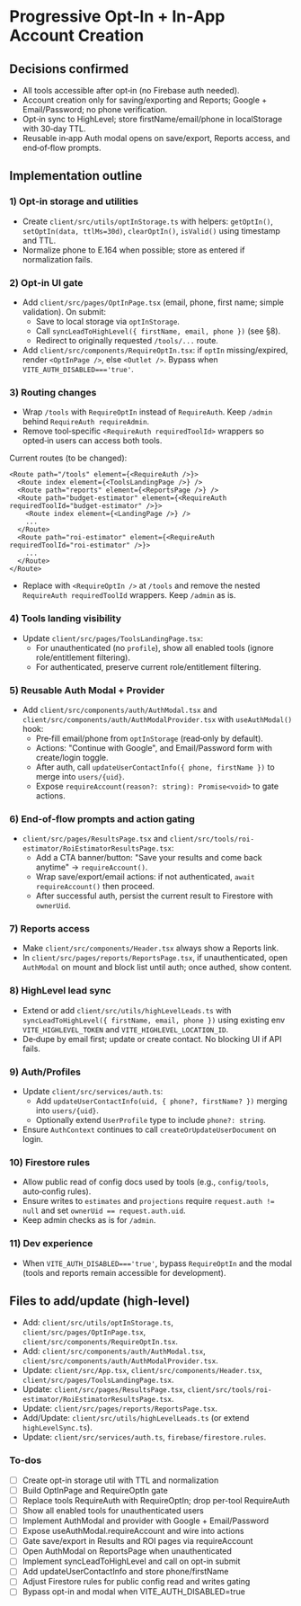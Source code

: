 <!-- 2ff3bde5-0aa7-4f40-8928-3f6fefbd8df8 b67c5c61-67ef-48fc-a3f5-dd9402bc70f1 -->
# Progressive Opt‑In + In‑App Account Creation

## Decisions confirmed

- All tools accessible after opt‑in (no Firebase auth needed).
- Account creation only for saving/exporting and Reports; Google + Email/Password; no phone verification.
- Opt‑in sync to HighLevel; store firstName/email/phone in localStorage with 30‑day TTL.
- Reusable in‑app Auth modal opens on save/export, Reports access, and end‑of‑flow prompts.

## Implementation outline

### 1) Opt‑in storage and utilities

- Create `client/src/utils/optInStorage.ts` with helpers: `getOptIn()`, `setOptIn(data, ttlMs=30d)`, `clearOptIn()`, `isValid()` using timestamp and TTL.
- Normalize phone to E.164 when possible; store as entered if normalization fails.

### 2) Opt‑in UI gate

- Add `client/src/pages/OptInPage.tsx` (email, phone, first name; simple validation). On submit:
  - Save to local storage via `optInStorage`.
  - Call `syncLeadToHighLevel({ firstName, email, phone })` (see §8).
  - Redirect to originally requested `/tools/...` route.
- Add `client/src/components/RequireOptIn.tsx`: if `optIn` missing/expired, render `<OptInPage />`, else `<Outlet />`. Bypass when `VITE_AUTH_DISABLED==='true'`.

### 3) Routing changes

- Wrap `/tools` with `RequireOptIn` instead of `RequireAuth`. Keep `/admin` behind `RequireAuth requireAdmin`.
- Remove tool‑specific `<RequireAuth requiredToolId>` wrappers so opted‑in users can access both tools.

Current routes (to be changed):

```23:41:client/src/App.tsx
<Route path="/tools" element={<RequireAuth />}>
  <Route index element={<ToolsLandingPage />} />
  <Route path="reports" element={<ReportsPage />} />
  <Route path="budget-estimator" element={<RequireAuth requiredToolId="budget-estimator" />}>
    <Route index element={<LandingPage />} />
    ...
  </Route>
  <Route path="roi-estimator" element={<RequireAuth requiredToolId="roi-estimator" />}>
    ...
  </Route>
</Route>
```

- Replace with `<RequireOptIn />` at `/tools` and remove the nested `RequireAuth requiredToolId` wrappers. Keep `/admin` as is.

### 4) Tools landing visibility

- Update `client/src/pages/ToolsLandingPage.tsx`:
  - For unauthenticated (no `profile`), show all enabled tools (ignore role/entitlement filtering).
  - For authenticated, preserve current role/entitlement filtering.

### 5) Reusable Auth Modal + Provider

- Add `client/src/components/auth/AuthModal.tsx` and `client/src/components/auth/AuthModalProvider.tsx` with `useAuthModal()` hook:
  - Pre‑fill email/phone from `optInStorage` (read‑only by default).
  - Actions: "Continue with Google", and Email/Password form with create/login toggle.
  - After auth, call `updateUserContactInfo({ phone, firstName })` to merge into `users/{uid}`.
  - Expose `requireAccount(reason?: string): Promise<void>` to gate actions.

### 6) End‑of‑flow prompts and action gating

- `client/src/pages/ResultsPage.tsx` and `client/src/tools/roi-estimator/RoiEstimatorResultsPage.tsx`:
  - Add a CTA banner/button: "Save your results and come back anytime" → `requireAccount()`.
  - Wrap save/export/email actions: if not authenticated, `await requireAccount()` then proceed.
  - After successful auth, persist the current result to Firestore with `ownerUid`.

### 7) Reports access

- Make `client/src/components/Header.tsx` always show a Reports link.
- In `client/src/pages/reports/ReportsPage.tsx`, if unauthenticated, open `AuthModal` on mount and block list until auth; once authed, show content.

### 8) HighLevel lead sync

- Extend or add `client/src/utils/highLevelLeads.ts` with `syncLeadToHighLevel({ firstName, email, phone })` using existing env `VITE_HIGHLEVEL_TOKEN` and `VITE_HIGHLEVEL_LOCATION_ID`.
- De‑dupe by email first; update or create contact. No blocking UI if API fails.

### 9) Auth/Profiles

- Update `client/src/services/auth.ts`:
  - Add `updateUserContactInfo(uid, { phone?, firstName? })` merging into `users/{uid}`.
  - Optionally extend `UserProfile` type to include `phone?: string`.
- Ensure `AuthContext` continues to call `createOrUpdateUserDocument` on login.

### 10) Firestore rules

- Allow public read of config docs used by tools (e.g., `config/tools`, auto‑config rules).
- Ensure writes to `estimates` and `projections` require `request.auth != null` and set `ownerUid == request.auth.uid`.
- Keep admin checks as is for `/admin`.

### 11) Dev experience

- When `VITE_AUTH_DISABLED==='true'`, bypass `RequireOptIn` and the modal (tools and reports remain accessible for development).

## Files to add/update (high‑level)

- Add: `client/src/utils/optInStorage.ts`, `client/src/pages/OptInPage.tsx`, `client/src/components/RequireOptIn.tsx`.
- Add: `client/src/components/auth/AuthModal.tsx`, `client/src/components/auth/AuthModalProvider.tsx`.
- Update: `client/src/App.tsx`, `client/src/components/Header.tsx`, `client/src/pages/ToolsLandingPage.tsx`.
- Update: `client/src/pages/ResultsPage.tsx`, `client/src/tools/roi-estimator/RoiEstimatorResultsPage.tsx`.
- Update: `client/src/pages/reports/ReportsPage.tsx`.
- Add/Update: `client/src/utils/highLevelLeads.ts` (or extend `highLevelSync.ts`).
- Update: `client/src/services/auth.ts`, `firebase/firestore.rules`.

### To-dos

- [ ] Create opt-in storage util with TTL and normalization
- [ ] Build OptInPage and RequireOptIn gate
- [ ] Replace tools RequireAuth with RequireOptIn; drop per-tool RequireAuth
- [ ] Show all enabled tools for unauthenticated users
- [ ] Implement AuthModal and provider with Google + Email/Password
- [ ] Expose useAuthModal.requireAccount and wire into actions
- [ ] Gate save/export in Results and ROI pages via requireAccount
- [ ] Open AuthModal on ReportsPage when unauthenticated
- [ ] Implement syncLeadToHighLevel and call on opt-in submit
- [ ] Add updateUserContactInfo and store phone/firstName
- [ ] Adjust Firestore rules for public config read and writes gating
- [ ] Bypass opt-in and modal when VITE_AUTH_DISABLED=true
